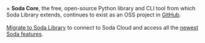 <div class="info">
  <span class="closebtn" onclick="this.parentElement.style.display='none';">&times;</span>
  <strong>Soda Core</strong>, the free, open-source Python library and CLI tool from which Soda Library extends, continues to exist as an OSS project in <a href="https://github.com/sodadata/soda-core" target="_blank">GitHub</a>.<br /><br /><a href="https://docs.soda.io/soda-library/install.html#migrate-from-soda-core">Migrate to Soda Library</a> to connect to Soda Cloud and access all the <a href="https://docs.soda.io/soda/new-documentation.html#june-15-2023" target="_blank">newest Soda features</a>.
</div>